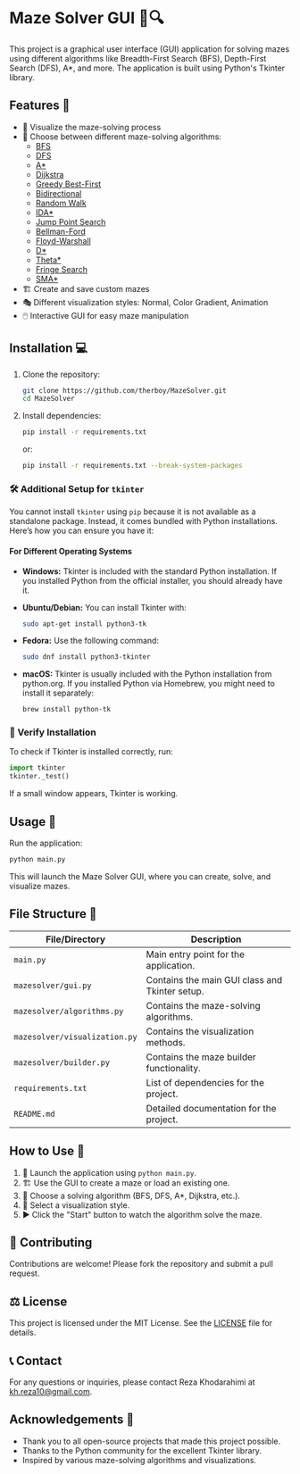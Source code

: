 # Maze Solver GUI 🧩🔍

This project is a graphical user interface (GUI) application for solving mazes using different algorithms like Breadth-First Search (BFS), Depth-First Search (DFS), A*, and more. The application is built using Python's Tkinter library.

## Features 🌟

- 🎨 Visualize the maze-solving process
- 🔀 Choose between different maze-solving algorithms:
  - [BFS](https://www.geeksforgeeks.org/breadth-first-search-or-bfs-for-a-graph/)
  - [DFS](https://www.geeksforgeeks.org/depth-first-search-or-dfs-for-a-graph/)
  - [A*](https://www.geeksforgeeks.org/a-search-algorithm/)
  - [Dijkstra](https://www.geeksforgeeks.org/dijkstras-shortest-path-algorithm-greedy-algo-7/)
  - [Greedy Best-First](https://www.geeksforgeeks.org/greedy-best-first-search-gbfs/)
  - [Bidirectional](https://www.geeksforgeeks.org/bidirectional-search/)
  - [Random Walk](https://www.geeksforgeeks.org/random-walk-implementation-python/)
  - [IDA*](https://www.geeksforgeeks.org/ida-star-algorithm/)
  - [Jump Point Search](https://www.geeksforgeeks.org/jump-point-search-algorithm-in-game-development/)
  - [Bellman-Ford](https://www.geeksforgeeks.org/bellman-ford-algorithm-dp-23/)
  - [Floyd-Warshall](https://www.geeksforgeeks.org/floyd-warshall-algorithm-dp-16/)
  - [D*](https://www.geeksforgeeks.org/d-star-algorithm-the-parent-algorithm-of-d-star-lite/)
  - [Theta*](https://www.geeksforgeeks.org/theta-algorithm-in-ai/)
  - [Fringe Search](https://www.geeksforgeeks.org/fringe-search-algorithm/)
  - [SMA*](https://www.geeksforgeeks.org/simplified-memory-bounded-a-algorithm-sma/)
- 🏗️ Create and save custom mazes
- 🎭 Different visualization styles: Normal, Color Gradient, Animation
- 🖱️ Interactive GUI for easy maze manipulation

## Installation 💻

1. Clone the repository:
   ```bash
   git clone https://github.com/therboy/MazeSolver.git
   cd MazeSolver
   ```

2. Install dependencies:
   ```bash
   pip install -r requirements.txt
   ```
   or:
   ```bash
   pip install -r requirements.txt --break-system-packages
   ```

### 🛠️ Additional Setup for `tkinter`

You cannot install `tkinter` using `pip` because it is not available as a standalone package. Instead, it comes bundled with Python installations. Here’s how you can ensure you have it:

#### For Different Operating Systems

- **Windows:**
  Tkinter is included with the standard Python installation. If you installed Python from the official installer, you should already have it.

- **Ubuntu/Debian:**
  You can install Tkinter with:
  ```bash
  sudo apt-get install python3-tk
  ```

- **Fedora:**
  Use the following command:
  ```bash
  sudo dnf install python3-tkinter
  ```

- **macOS:**
  Tkinter is usually included with the Python installation from python.org. If you installed Python via Homebrew, you might need to install it separately:
  ```bash
  brew install python-tk
  ```

### 🧪 Verify Installation

To check if Tkinter is installed correctly, run:

```python
import tkinter
tkinter._test()
```

If a small window appears, Tkinter is working.

## Usage 🚀

Run the application:
```bash
python main.py
```

This will launch the Maze Solver GUI, where you can create, solve, and visualize mazes.

## File Structure 📁

| File/Directory             | Description                                        |
|----------------------------|----------------------------------------------------|
| `main.py`                  | Main entry point for the application.              |
| `mazesolver/gui.py`        | Contains the main GUI class and Tkinter setup.     |
| `mazesolver/algorithms.py` | Contains the maze-solving algorithms.              |
| `mazesolver/visualization.py` | Contains the visualization methods.            |
| `mazesolver/builder.py`    | Contains the maze builder functionality.           |
| `requirements.txt`         | List of dependencies for the project.              |
| `README.md`                | Detailed documentation for the project.            |

## How to Use 📝

1. 🚀 Launch the application using `python main.py`.
2. 🏗️ Use the GUI to create a maze or load an existing one.
3. 🧠 Choose a solving algorithm (BFS, DFS, A*, Dijkstra, etc.).
4. 🎨 Select a visualization style.
5. ▶️ Click the "Start" button to watch the algorithm solve the maze.

## 🤝 Contributing

Contributions are welcome! Please fork the repository and submit a pull request.

## ⚖️ License

This project is licensed under the MIT License. See the [LICENSE](LICENSE) file for details.

## 📞 Contact

For any questions or inquiries, please contact Reza Khodarahimi at kh.reza10@gmail.com.

## Acknowledgements 🙏
- Thank you to all open-source projects that made this project possible.
- Thanks to the Python community for the excellent Tkinter library.
- Inspired by various maze-solving algorithms and visualizations.
